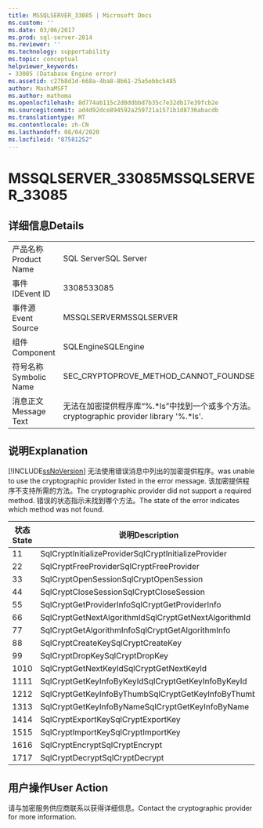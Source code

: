 ```yaml
---
title: MSSQLSERVER_33085 | Microsoft Docs
ms.custom: ''
ms.date: 03/06/2017
ms.prod: sql-server-2014
ms.reviewer: ''
ms.technology: supportability
ms.topic: conceptual
helpviewer_keywords:
- 33085 (Database Engine error)
ms.assetid: c27b8d1d-668a-4ba8-8b61-25a5ebbc5485
author: MashaMSFT
ms.author: mathoma
ms.openlocfilehash: 8d774ab115c2d0ddbbd7b35c7e32db17e39fcb2e
ms.sourcegitcommit: ad4d92dce894592a259721a1571b1d8736abacdb
ms.translationtype: MT
ms.contentlocale: zh-CN
ms.lasthandoff: 08/04/2020
ms.locfileid: "87581252"
---
```

# <a name="mssqlserver_33085"></a><span data-ttu-id="fb4e5-102">MSSQLSERVER_33085</span><span class="sxs-lookup"><span data-stu-id="fb4e5-102">MSSQLSERVER_33085</span></span>
    
## <a name="details"></a><span data-ttu-id="fb4e5-103">详细信息</span><span class="sxs-lookup"><span data-stu-id="fb4e5-103">Details</span></span>  
  
|||  
|-|-|  
|<span data-ttu-id="fb4e5-104">产品名称</span><span class="sxs-lookup"><span data-stu-id="fb4e5-104">Product Name</span></span>|<span data-ttu-id="fb4e5-105">SQL Server</span><span class="sxs-lookup"><span data-stu-id="fb4e5-105">SQL Server</span></span>|  
|<span data-ttu-id="fb4e5-106">事件 ID</span><span class="sxs-lookup"><span data-stu-id="fb4e5-106">Event ID</span></span>|<span data-ttu-id="fb4e5-107">33085</span><span class="sxs-lookup"><span data-stu-id="fb4e5-107">33085</span></span>|  
|<span data-ttu-id="fb4e5-108">事件源</span><span class="sxs-lookup"><span data-stu-id="fb4e5-108">Event Source</span></span>|<span data-ttu-id="fb4e5-109">MSSQLSERVER</span><span class="sxs-lookup"><span data-stu-id="fb4e5-109">MSSQLSERVER</span></span>|  
|<span data-ttu-id="fb4e5-110">组件</span><span class="sxs-lookup"><span data-stu-id="fb4e5-110">Component</span></span>|<span data-ttu-id="fb4e5-111">SQLEngine</span><span class="sxs-lookup"><span data-stu-id="fb4e5-111">SQLEngine</span></span>|  
|<span data-ttu-id="fb4e5-112">符号名称</span><span class="sxs-lookup"><span data-stu-id="fb4e5-112">Symbolic Name</span></span>|<span data-ttu-id="fb4e5-113">SEC_CRYPTOPROVE_METHOD_CANNOT_FOUND</span><span class="sxs-lookup"><span data-stu-id="fb4e5-113">SEC_CRYPTOPROVE_METHOD_CANNOT_FOUND</span></span>|  
|<span data-ttu-id="fb4e5-114">消息正文</span><span class="sxs-lookup"><span data-stu-id="fb4e5-114">Message Text</span></span>|<span data-ttu-id="fb4e5-115">无法在加密提供程序库“%.\*ls”中找到一个或多个方法。</span><span class="sxs-lookup"><span data-stu-id="fb4e5-115">One or more methods cannot be found in cryptographic provider library '%.\*ls'.</span></span>|  
  
## <a name="explanation"></a><span data-ttu-id="fb4e5-116">说明</span><span class="sxs-lookup"><span data-stu-id="fb4e5-116">Explanation</span></span>  
 [!INCLUDE[ssNoVersion](../../includes/ssnoversion-md.md)] <span data-ttu-id="fb4e5-117">无法使用错误消息中列出的加密提供程序。</span><span class="sxs-lookup"><span data-stu-id="fb4e5-117">was unable to use the cryptographic provider listed in the error message.</span></span> <span data-ttu-id="fb4e5-118">该加密提供程序不支持所需的方法。</span><span class="sxs-lookup"><span data-stu-id="fb4e5-118">The cryptographic provider did not support a required method.</span></span> <span data-ttu-id="fb4e5-119">错误的状态指示未找到哪个方法。</span><span class="sxs-lookup"><span data-stu-id="fb4e5-119">The state of the error indicates which method was not found.</span></span>  
  
|<span data-ttu-id="fb4e5-120">状态</span><span class="sxs-lookup"><span data-stu-id="fb4e5-120">State</span></span>|<span data-ttu-id="fb4e5-121">说明</span><span class="sxs-lookup"><span data-stu-id="fb4e5-121">Description</span></span>|  
|-----------|-----------------|  
|<span data-ttu-id="fb4e5-122">1</span><span class="sxs-lookup"><span data-stu-id="fb4e5-122">1</span></span>|<span data-ttu-id="fb4e5-123">SqlCryptInitializeProvider</span><span class="sxs-lookup"><span data-stu-id="fb4e5-123">SqlCryptInitializeProvider</span></span>|  
|<span data-ttu-id="fb4e5-124">2</span><span class="sxs-lookup"><span data-stu-id="fb4e5-124">2</span></span>|<span data-ttu-id="fb4e5-125">SqlCryptFreeProvider</span><span class="sxs-lookup"><span data-stu-id="fb4e5-125">SqlCryptFreeProvider</span></span>|  
|<span data-ttu-id="fb4e5-126">3</span><span class="sxs-lookup"><span data-stu-id="fb4e5-126">3</span></span>|<span data-ttu-id="fb4e5-127">SqlCryptOpenSession</span><span class="sxs-lookup"><span data-stu-id="fb4e5-127">SqlCryptOpenSession</span></span>|  
|<span data-ttu-id="fb4e5-128">4</span><span class="sxs-lookup"><span data-stu-id="fb4e5-128">4</span></span>|<span data-ttu-id="fb4e5-129">SqlCryptCloseSession</span><span class="sxs-lookup"><span data-stu-id="fb4e5-129">SqlCryptCloseSession</span></span>|  
|<span data-ttu-id="fb4e5-130">5</span><span class="sxs-lookup"><span data-stu-id="fb4e5-130">5</span></span>|<span data-ttu-id="fb4e5-131">SqlCryptGetProviderInfo</span><span class="sxs-lookup"><span data-stu-id="fb4e5-131">SqlCryptGetProviderInfo</span></span>|  
|<span data-ttu-id="fb4e5-132">6</span><span class="sxs-lookup"><span data-stu-id="fb4e5-132">6</span></span>|<span data-ttu-id="fb4e5-133">SqlCryptGetNextAlgorithmId</span><span class="sxs-lookup"><span data-stu-id="fb4e5-133">SqlCryptGetNextAlgorithmId</span></span>|  
|<span data-ttu-id="fb4e5-134">7</span><span class="sxs-lookup"><span data-stu-id="fb4e5-134">7</span></span>|<span data-ttu-id="fb4e5-135">SqlCryptGetAlgorithmInfo</span><span class="sxs-lookup"><span data-stu-id="fb4e5-135">SqlCryptGetAlgorithmInfo</span></span>|  
|<span data-ttu-id="fb4e5-136">8</span><span class="sxs-lookup"><span data-stu-id="fb4e5-136">8</span></span>|<span data-ttu-id="fb4e5-137">SqlCryptCreateKey</span><span class="sxs-lookup"><span data-stu-id="fb4e5-137">SqlCryptCreateKey</span></span>|  
|<span data-ttu-id="fb4e5-138">9</span><span class="sxs-lookup"><span data-stu-id="fb4e5-138">9</span></span>|<span data-ttu-id="fb4e5-139">SqlCryptDropKey</span><span class="sxs-lookup"><span data-stu-id="fb4e5-139">SqlCryptDropKey</span></span>|  
|<span data-ttu-id="fb4e5-140">10</span><span class="sxs-lookup"><span data-stu-id="fb4e5-140">10</span></span>|<span data-ttu-id="fb4e5-141">SqlCryptGetNextKeyId</span><span class="sxs-lookup"><span data-stu-id="fb4e5-141">SqlCryptGetNextKeyId</span></span>|  
|<span data-ttu-id="fb4e5-142">11</span><span class="sxs-lookup"><span data-stu-id="fb4e5-142">11</span></span>|<span data-ttu-id="fb4e5-143">SqlCryptGetKeyInfoByKeyId</span><span class="sxs-lookup"><span data-stu-id="fb4e5-143">SqlCryptGetKeyInfoByKeyId</span></span>|  
|<span data-ttu-id="fb4e5-144">12</span><span class="sxs-lookup"><span data-stu-id="fb4e5-144">12</span></span>|<span data-ttu-id="fb4e5-145">SqlCryptGetKeyInfoByThumb</span><span class="sxs-lookup"><span data-stu-id="fb4e5-145">SqlCryptGetKeyInfoByThumb</span></span>|  
|<span data-ttu-id="fb4e5-146">13</span><span class="sxs-lookup"><span data-stu-id="fb4e5-146">13</span></span>|<span data-ttu-id="fb4e5-147">SqlCryptGetKeyInfoByName</span><span class="sxs-lookup"><span data-stu-id="fb4e5-147">SqlCryptGetKeyInfoByName</span></span>|  
|<span data-ttu-id="fb4e5-148">14</span><span class="sxs-lookup"><span data-stu-id="fb4e5-148">14</span></span>|<span data-ttu-id="fb4e5-149">SqlCryptExportKey</span><span class="sxs-lookup"><span data-stu-id="fb4e5-149">SqlCryptExportKey</span></span>|  
|<span data-ttu-id="fb4e5-150">15</span><span class="sxs-lookup"><span data-stu-id="fb4e5-150">15</span></span>|<span data-ttu-id="fb4e5-151">SqlCryptImportKey</span><span class="sxs-lookup"><span data-stu-id="fb4e5-151">SqlCryptImportKey</span></span>|  
|<span data-ttu-id="fb4e5-152">16</span><span class="sxs-lookup"><span data-stu-id="fb4e5-152">16</span></span>|<span data-ttu-id="fb4e5-153">SqlCryptEncrypt</span><span class="sxs-lookup"><span data-stu-id="fb4e5-153">SqlCryptEncrypt</span></span>|  
|<span data-ttu-id="fb4e5-154">17</span><span class="sxs-lookup"><span data-stu-id="fb4e5-154">17</span></span>|<span data-ttu-id="fb4e5-155">SqlCryptDecrypt</span><span class="sxs-lookup"><span data-stu-id="fb4e5-155">SqlCryptDecrypt</span></span>|  
  
## <a name="user-action"></a><span data-ttu-id="fb4e5-156">用户操作</span><span class="sxs-lookup"><span data-stu-id="fb4e5-156">User Action</span></span>  
 <span data-ttu-id="fb4e5-157">请与加密服务供应商联系以获得详细信息。</span><span class="sxs-lookup"><span data-stu-id="fb4e5-157">Contact the cryptographic provider for more information.</span></span>  
  
  
